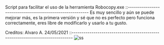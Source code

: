 Script para facilitar el uso de la herramienta Robocopy.exe
::----------------------------------------------------------
Es muy sencillo y aún se puede mejorar más, es la primera versión 
y sé que no es perfecto pero funciona correctamente, eres libre de modificarlo y usarlo a tu gusto.

Creditos: Alvaro A.
24/05/2021
::------------------------------------------------------------------------------
![ss](https://user-images.githubusercontent.com/66290692/138817718-54cfe016-2715-4358-bfb1-b218aa6820ab.png)
